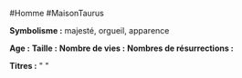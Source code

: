 #Homme #MaisonTaurus

**Symbolisme :** majesté, orgueil, apparence

**Age :**
**Taille :**
**Nombre de vies :**
**Nombres de résurrections :**

**Titres :** 
"
"

